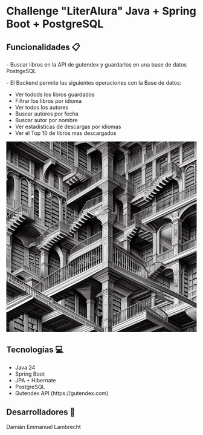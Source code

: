 <h1> Challenge "LiterAlura" Java + Spring Boot + PostgreSQL </h1>

<h2> Funcionalidades 📋</h2>
<p>- Buscar libros en la API de gutendex y guardarlos en una base de datos PostrgeSQL</p>
<p>- El Backend permite las siguientes operaciones con la Base de datos:</p>
 <ul>
   <li>Ver todods los libros guardados</li>
   <li>Filtrar los libros por idioma</li>
   <li>Ver todos los autores</li>
   <li>Buscar autores por fecha</li>
   <li>Buscar autor por nombre</li>
   <li>Ver estadisticas de descargas por idiomas</li>
   <li>Ver el Top 10 de libros mas descargados </li>
 </ul>
  

  ![portada del programa LiterAlura(biblioteca virtual)](assets/bibliotecaEscher.jpeg)

<h2>Tecnologías 💻 </h2>
<ul>
  <li>Java 24</li>
  <li>Spring Boot</li>
  <li>JPA + Hibernate</li>
  <li>PostgreSQL</li>
  <li>Gutendex API (https://gutendex.com)</li>
</ul>

<h2> Desarrolladores 👤 </h2>
<p>Damián Emmanuel Lambrecht</p>

